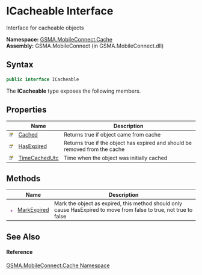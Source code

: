 ICacheable Interface
====================
Interface for cacheable objects

**Namespace:** [GSMA.MobileConnect.Cache][1]  
**Assembly:** GSMA.MobileConnect (in GSMA.MobileConnect.dll)

Syntax
------

```csharp
public interface ICacheable
```

The **ICacheable** type exposes the following members.


Properties
----------

                   | Name               | Description                                                                 
------------------ | ------------------ | --------------------------------------------------------------------------- 
![Public property] | [Cached][2]        | Returns true if object came from cache                                      
![Public property] | [HasExpired][3]    | Returns true if the object has expired and should be removed from the cache 
![Public property] | [TimeCachedUtc][4] | Time when the object was initially cached                                   


Methods
-------

                 | Name             | Description                                                                                                        
---------------- | ---------------- | ------------------------------------------------------------------------------------------------------------------ 
![Public method] | [MarkExpired][5] | Mark the object as expired, this method should only cause HasExpired to move from false to true, not true to false 


See Also
--------

#### Reference
[GSMA.MobileConnect.Cache Namespace][1]  

[1]: ../README.md
[2]: Cached.md
[3]: HasExpired.md
[4]: TimeCachedUtc.md
[5]: MarkExpired.md
[6]: ../../_icons/Help.png
[Public property]: ../../_icons/pubproperty.gif "Public property"
[Public method]: ../../_icons/pubmethod.gif "Public method"